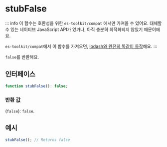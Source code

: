 # stubFalse

::: info
이 함수는 호환성을 위한 `es-toolkit/compat` 에서만 가져올 수 있어요. 대체할 수 있는 네이티브 JavaScript API가 있거나, 아직 충분히 최적화되지 않았기 때문이에요.

`es-toolkit/compat`에서 이 함수를 가져오면, [lodash와 완전히 똑같이 동작](../../../compatibility.md)해요.
:::

`false`를 반환해요.

## 인터페이스

```typescript
function stubFalse(): false;
```

### 반환 값

(`false`): `false`.

## 예시

```typescript
stubFalse(); // Returns false
```
